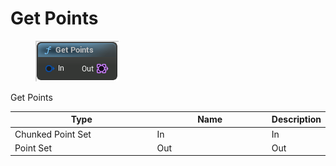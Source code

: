 # Get Points

<div align="left" data-full-width="false">

<figure><img src="Get_Points.png" alt=""><figcaption></figcaption></figure>

</div>

Get Points

<table>
<thead><tr><th width="250">Type</th><th width="200">Name</th><th>Description</th></tr></thead>
<tbody>
<tr><td>Chunked Point Set</td><td>In</td><td>In</td></tr>
<tr><td>Point Set</td><td>Out</td><td>Out</td></tr>
</tbody>
</table>